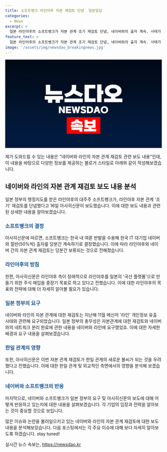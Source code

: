 ```yaml
---
title: 소프트뱅크 라인야후 자본 재검토 단념  일문일답
categories:
  - News
excerpt: >
  일본 라인야후의 소프트뱅크가 자본 관계 조기 재검토 단념, 네이버와의 출자 계속. 사태가 한일 관계에 영향을 미칠 우려와 네이버 관련 논란이 지속되고 있다. 일본 정부의 행정지도를 받은 라인야후는 네이버와의 자본 관계를 보류하며 보고서를 제출했다. 또한, 라인야후는 일본 정부의 총무성으로부터 외교적인 배려로 자본 관계 재검토를 진정시킨 것으로 전해졌다.
feature_text: >
  일본 라인야후의 소프트뱅크가 자본 관계 조기 재검토 단념, 네이버와의 출자 계속. 사태가 한일 관계에 영향을 미칠 우려와 네이버 관련 논란이 지속되고 있다. 일본 정부의 행정지도를 받은 라인야후는 네이버와의 자본 관계를 보류하며 보고서를 제출했다. 또한, 라인야후는 일본 정부의 총무성으로부터 외교적인 배려로 자본 관계 재검토를 진정시킨 것으로 전해졌다.
image: '/assets/img/newsdao_breakingnews.jpg'
---
```


<p><img src="/assets/img/newsdao_breakingnews.jpg" alt="koreaapp 속보" /></p>

<p>제가 도와드릴 수 있는 내용은 "네이버와 라인의 자본 관계 재검토 관련 보도 내용"인데, 이 내용을 바탕으로 다양한 정보를 제공하는 블로거 스타일로 아래와 같이 작성해보겠습니다.</p>

<h2 data-ke-size="size26">네이버와 라인의 자본 관계 재검토 보도 내용 분석</h2>

<p data-ke-size="size16">일본 정부의 행정지도를 받은 라인야후의 대주주 소프트뱅크가, 라인야후 자본 관계 '조기' 재검토를 단념했다고 16일 아사히신문이 보도했습니다. 이에 대한 보도 내용과 관련된 상세한 내용을 알아보겠습니다.</p>

<h3><b><span style="color: #1a5490;">소프트뱅크의 결정</span></b></h3>

<p data-ke-size="size16">아사히신문에 따르면, 소프트뱅크는 한국 내 여론 반발을 수용해 한국 IT 대기업 네이버와 절반(50%씩) 출자를 당분간 계속하기로 결정했습니다. 이에 따라 라인야후와 네이버 간의 자본 관계 재검토는 당분간 보류되는 것으로 전해졌습니다.</p>

<h3><b><span style="color: #1a5490;">라인야후의 방침</span></b></h3>

<p data-ke-size="size16">한편, 아사히신문은 라인야후 측이 장래적으로 라인야후를 일본의 '국산 플랫폼'으로 만들기 위한 주식 매입을 중장기 목표로 하고 있다고 전했습니다. 이에 대한 라인야후의 목표와 전략에 대해 더 자세히 알아볼 필요가 있습니다.</p>

<h3><b><span style="color: #1a5490;">일본 정부의 요구</span></b></h3>

<p data-ke-size="size16">네이버와 라인의 자본 관계에 대한 재검토는 지난해 11월 메신저 '라인' 개인정보 유출 사태와 관련해 요구되었습니다. 일본 정부의 총무성은 자본관계에 대한 재검토와 네이버와의 네트워크 분리 완료에 관한 내용을 네이버와 라인에 요구했었죠. 이에 대한 자세한 배경과 요구 내용을 살펴보겠습니다.</p>

<h3><b><span style="color: #1a5490;">한일 관계의 영향</span></b></h3>

<p data-ke-size="size16">또한, 아사히신문은 이번 자본 관계 재검토가 한일 관계의 새로운 불씨가 되는 것을 우려했다고 전했습니다. 이에 대한 한일 관계 및 외교적인 측면에서의 영향을 분석해 보겠습니다.</p>

<h3><b><span style="color: #1a5490;">네이버와 소프트뱅크의 반응</span></b></h3>

<p data-ke-size="size16">마지막으로, 네이버와 소프트뱅크가 일본 정부의 요구 및 아사히신문의 보도에 대해 어떻게 반응하고 있는지에 대한 내용을 살펴보겠습니다. 각 기업의 입장과 전략을 알아보는 것이 중요할 것으로 보입니다.</p>

<p>많은 이슈와 논란을 불러일으키고 있는 네이버와 라인의 자본 관계 재검토에 대한 보도 내용을 분석해보았습니다. 다음 포스팅에서는 각 주요 이슈에 대해 보다 자세히 알아보도록 하겠습니다. stay tuned!</p>
실시간 뉴스 속보는, <a href="https://newsdao.kr" rel="dofollow">https://newsdao.kr</a>


